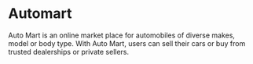 # Automart
Auto Mart is an online market place for automobiles of diverse makes, model or body type. With Auto Mart, users can sell their cars or buy from trusted dealerships or private sellers.
